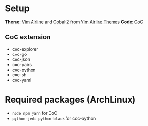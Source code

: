 # Setup
**Theme**: [Vim Airline](https://github.com/vim-airline/vim-airline) and Cobalt2 from [Vim Airline Themes](https://github.com/vim-airline/vim-airline-themes)
**Code**: [CoC](https://github.com/neoclide/coc.nvim)

## CoC extension
- coc-explorer
- coc-go
- coc-json
- coc-pairs
- coc-python
- coc-sh
- coc-yaml

# Required packages (ArchLinux)
- `node npm yarn` for CoC
- `python-jedi python-black` for coc-python

